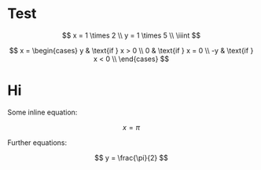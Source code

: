 # Test
$$ 
x = 1 \times 2 \\
y = 1 \times 5 \\
\iiint
$$

$$
x = \begin{cases}
    y & \text{if } x > 0 \\
    0 & \text{if } x = 0 \\
    -y & \text{if } x < 0 \\
    \end{cases}
$$
# Hi
Some inline equation: 

$$ x = \pi $$

Further equations:

$$
    y = \frac{\pi}{2}
$$
